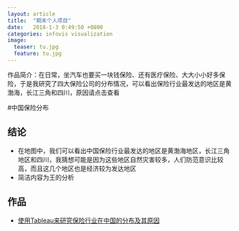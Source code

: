 ```yaml
---
layout: article
title:  "期末个人项目"
date:   2018-1-3 0:49:50 +0800
categories: infovis visualization
image:
  teaser: tu.jpg
  feature: tu.jpg
---
```


作品简介：在日常，坐汽车也要买一块钱保险、还有医疗保险、大大小小好多保险，于是我研究了四大保险公司的分布情况，可以看出保险行业最发达的地区是黄渤海，长江三角和四川，原因请点击查看

#中国保险分布

## 结论
- 在地图中，我们可以看出中国保险行业最发达的地区是黄渤海地区，长江三角地区和四川，我猜想可能是因为这些地区自然灾害较多，人们防范意识比较高，而且这几个地区也是经济较为发达地区
- 简洁内容为王的分析

## 作品
- <a href="https://public.tableau.com/views/1_5302/2?:embed=y&:display_count=yes" target="_blank">使用Tableau来研究保险行业在中国的分布及其原因</a>